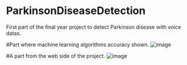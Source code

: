 # ParkinsonDiseaseDetection
 First part of the final year project to detect Parkinson disease with voice datas.

#Part where machine learning algorithms accuracy shown.
![image](https://github.com/melikey15/ParkinsonDiseaseDetection/assets/48605633/b98660ca-8f71-48ec-a815-2913d809a95d)







 #A part from the web side of the project.
![image](https://github.com/melikey15/ParkinsonDiseaseDetection/assets/48605633/d2d8f271-3b11-41b4-b741-9554700a0897)
